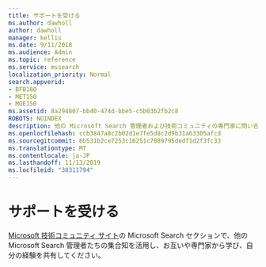 ```yaml
---
title: サポートを受ける
ms.author: dawholl
author: dawholl
manager: kellis
ms.date: 9/11/2018
ms.audience: Admin
ms.topic: reference
ms.service: mssearch
localization_priority: Normal
search.appverid:
- BFB160
- MET150
- MOE150
ms.assetid: 8a294807-bb40-474d-bbe5-c5b03b2fb2c8
ROBOTS: NOINDEX
description: 他の Microsoft Search 管理者および技術コミュニティの専門家に問い合わせる
ms.openlocfilehash: ccb3847a8c2b02d1e7fe5d8c2d9b31a63305afcd
ms.sourcegitcommit: 6b531b2ce7253c16251c7089795dedf1d2f3fc33
ms.translationtype: MT
ms.contentlocale: ja-JP
ms.lasthandoff: 11/13/2019
ms.locfileid: "38311794"
---
```

# <a name="get-support"></a>サポートを受ける

[Microsoft 技術コミュニティ サイト](https://techcommunity.microsoft.com/t5/Microsoft-Search/ct-p/MicrosoftSearch)の Microsoft Search セクションで、他の Microsoft Search 管理者たちの集合知を活用し、お互いや専門家から学び、自分の経験を共有してください。

  


